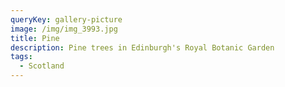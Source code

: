 ```yaml
---
queryKey: gallery-picture
image: /img/img_3993.jpg
title: Pine
description: Pine trees in Edinburgh's Royal Botanic Garden
tags:
  - Scotland
---
```

